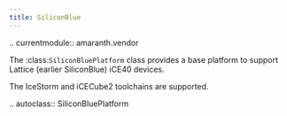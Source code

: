 ```yaml
---
title: SiliconBlue
---
```


.. currentmodule:: amaranth.vendor

The :class:`SiliconBluePlatform` class provides a base platform to support Lattice (earlier SiliconBlue) iCE40 devices.

The IceStorm and iCECube2 toolchains are supported.

.. autoclass:: SiliconBluePlatform
